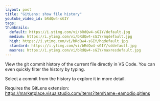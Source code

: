 ```yaml
---
layout: post
title: "GitLens: show file history"
youtube_video_id: bRdQw4-sGIY
tags:
thumbnails:
  default: https://i.ytimg.com/vi/bRdQw4-sGIY/default.jpg
  medium: https://i.ytimg.com/vi/bRdQw4-sGIY/mqdefault.jpg
  high: https://i.ytimg.com/vi/bRdQw4-sGIY/hqdefault.jpg
  standard: https://i.ytimg.com/vi/bRdQw4-sGIY/sddefault.jpg
  maxres: https://i.ytimg.com/vi/bRdQw4-sGIY/maxresdefault.jpg
---
```


View the git commit history of the current file directly in VS Code. You can even quickly filter the history by typing.

Select a commit from the history to explore it in more detail.

Requires the GitLens extension: https://marketplace.visualstudio.com/items?itemName=eamodio.gitlens

